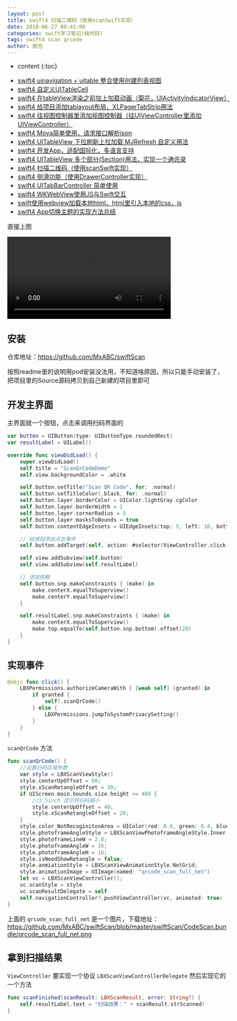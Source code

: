 ```yaml
---
layout: post
title: swift4 扫描二维码（使用scanSwift实现）
date: 2018-06-27 09:41:00
categories: swift学习笔记(纯代码)
tags: swift4 scan qrcode
author: 朋也
---
```


* content
{:toc}

- [swift4 uinavigation + uitable 整合使用创建列表视图](https://tomoya92.github.io/2018/06/08/swift-uinavigation-uitable/)
- [swift4 自定义UITableCell](https://tomoya92.github.io/2018/06/09/swfit-uitableview-uitablecell/)
- [swift4 在tableView渲染之前加上加载动画（菊花，UIActivityIndicatorView）](https://tomoya92.github.io/2018/06/11/swift-tableview-activity-indicator/)
- [swift4 给项目添加tablayout布局，XLPagerTabStrip用法](https://tomoya92.github.io/2018/06/13/swift-tablayout-xlpagertabstrip/)
- [swift4 往视图控制器里添加视图控制器（往UIViewController里添加UIViewController）](https://tomoya92.github.io/2018/06/13/swift-adduiviewcontroller-to-uiviewcontroller/)
- [swift4 Moya简单使用，请求接口解析json](https://tomoya92.github.io/2018/06/14/swift-moya/)
- [swift4 UITableView 下拉刷新上拉加载 MJRefresh 自定义用法](https://tomoya92.github.io/2018/06/20/swift-pullrefresh-loadmore/)
- [swift4 开发App，适配国际化，多语言支持](https://tomoya92.github.io/2018/06/20/swift-localizable/)
- [swift4 UITableView 多个部分(Section)用法，实现一个通讯录](https://tomoya92.github.io/2018/06/26/swift-tableview-multipart-section/)
- [swift4 扫描二维码（使用scanSwift实现）](https://tomoya92.github.io/2018/06/27/swift-scan-qrcode/)
- [swift4 侧滑功能（使用DrawerController实现）](https://tomoya92.github.io/2018/06/29/swift-drawercontroller/)
- [swift4 UITabBarController 简单使用](https://tomoya92.github.io/2018/06/29/swift-tabbarcontroller/)
- [swift4 WKWebView使用JS与Swift交互](https://tomoya92.github.io/2018/07/05/swift-webview-javascript/)
- [swift使用webview加载本地html，html里引入本地的css，js](https://tomoya92.github.io/2018/10/31/swift-webview-load-css-js/)
- [swift4 App切换主题的实现方法总结](https://tomoya92.github.io/2018/11/09/swift-theme/)

直接上图

<video src="/assets/ScreenRecording_06-27-2018 09-54-06.mp4" controls="controls" autoplay="autoplay" width="375"></video>





## 安装

仓库地址：https://github.com/MxABC/swiftScan

按照readme里的说明用pod安装没法用，不知道啥原因，所以只能手动安装了，把项目里的Source源码拷贝到自己新建的项目里即可

## 开发主界面

主界面就一个按钮，点击来调用扫码界面的

```swift
var button = UIButton(type: UIButtonType.roundedRect)
var resultLabel = UILabel()

override func viewDidLoad() {
    super.viewDidLoad()
    self.title = "ScanQrCodeDemo"
    self.view.backgroundColor = .white

    self.button.setTitle("Scan QR Code", for: .normal)
    self.button.setTitleColor(.black, for: .normal)
    self.button.layer.borderColor = UIColor.lightGray.cgColor
    self.button.layer.borderWidth = 1
    self.button.layer.cornerRadius = 5
    self.button.layer.masksToBounds = true
    self.button.contentEdgeInsets = UIEdgeInsets(top: 5, left: 10, bottom: 5, right: 10)

    // 给按钮添加点击事件
    self.button.addTarget(self, action: #selector(ViewController.click), for: UIControlEvents.touchUpInside)

    self.view.addSubview(self.button)
    self.view.addSubview(self.resultLabel)

    // 添加依赖
    self.button.snp.makeConstraints { (make) in
        make.centerX.equalToSuperview()
        make.centerY.equalToSuperview()
    }

    self.resultLabel.snp.makeConstraints { (make) in
        make.centerX.equalToSuperview()
        make.top.equalTo(self.button.snp.bottom).offset(20)
    }
}
```

## 实现事件

```swift
@objc func click() {
    LBXPermissions.authorizeCameraWith { [weak self] (granted) in
        if granted {
            self?.scanQrCode()
        } else {
            LBXPermissions.jumpToSystemPrivacySetting()
        }
    }
}
```

`scanQrCode` 方法

```swift
func scanQrCode() {
    //设置扫码区域参数
    var style = LBXScanViewStyle()
    style.centerUpOffset = 60;
    style.xScanRetangleOffset = 30;
    if UIScreen.main.bounds.size.height <= 480 {
        //3.5inch 显示的扫码缩小
        style.centerUpOffset = 40;
        style.xScanRetangleOffset = 20;
    }
    style.color_NotRecoginitonArea = UIColor(red: 0.4, green: 0.4, blue: 0.4, alpha: 0.4)
    style.photoframeAngleStyle = LBXScanViewPhotoframeAngleStyle.Inner;
    style.photoframeLineW = 2.0;
    style.photoframeAngleW = 16;
    style.photoframeAngleH = 16;
    style.isNeedShowRetangle = false;
    style.anmiationStyle = LBXScanViewAnimationStyle.NetGrid;
    style.animationImage = UIImage(named: "qrcode_scan_full_net")
    let vc = LBXScanViewController();
    vc.scanStyle = style
    vc.scanResultDelegate = self
    self.navigationController?.pushViewController(vc, animated: true)
}
```

上面的 `qrcode_scan_full_net` 是一个图片，下载地址：https://github.com/MxABC/swiftScan/blob/master/swiftScan/CodeScan.bundle/qrcode_scan_full_net.png

## 拿到扫描结果

`ViewController` 要实现一个协议 `LBXScanViewControllerDelegate` 然后实现它的一个方法

```swift
func scanFinished(scanResult: LBXScanResult, error: String?) {
    self.resultLabel.text = "扫描结果：" + scanResult.strScanned!
}
```
